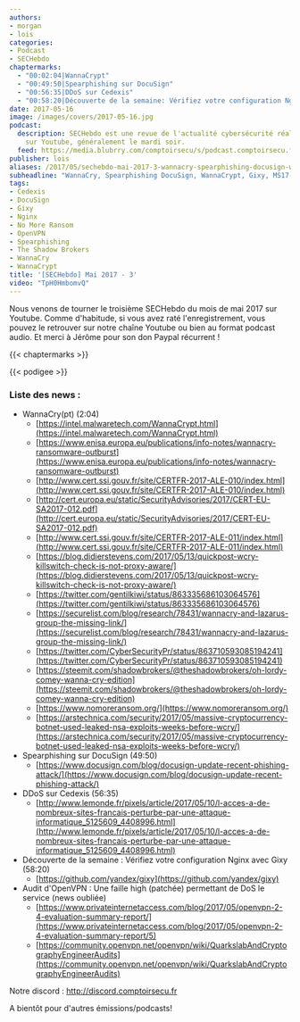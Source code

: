 ```yaml
---
authors:
- morgan
- lois
categories:
- Podcast
- SECHebdo
chaptermarks:
  - "00:02:04|WannaCrypt"
  - "00:49:50|Spearphishing sur DocuSign"
  - "00:56:35|DDoS sur Cedexis"
  - "00:58:20|Découverte de la semaine: Vérifiez votre configuration Nginx avec Gixy"
date: 2017-05-16
image: /images/covers/2017-05-16.jpg
podcast:
  description: SECHebdo est une revue de l'actualité cybersécurité réalisé en live
    sur Youtube, généralement le mardi soir.
  feed: https://media.blubrry.com/comptoirsecu/s/podcast.comptoirsecu.fr/CSEC.SECHebdo.2017-05-16.mp3
publisher: lois
aliases: /2017/05/sechebdo-mai-2017-3-wannacry-spearphishing-docusign-wannacrypt-gixy-ddos-cedexis-etc/
subheadline: "WannaCry, Spearphishing DocuSign, WannaCrypt, Gixy, MS17-010, DDoS Cedexis, etc."
tags:
- Cedexis
- DocuSign
- Gixy
- Nginx
- No More Ransom
- OpenVPN
- Spearphishing
- The Shadow Brokers
- WannaCry
- WannaCrypt
title: '[SECHebdo] Mai 2017 - 3'
video: "TpH0HmbomvQ"
---
```


Nous venons de tourner le troisième SECHebdo du mois de mai 2017 sur Youtube. Comme d'habitude, si vous avez raté l'enregistrement, vous pouvez le retrouver sur notre chaîne Youtube ou bien au format podcast audio. Et merci à Jérôme pour son don Paypal récurrent !

{{< chaptermarks >}}

{{< podigee >}}

### Liste des news :

* WannaCry(pt) (2:04)
    * [https://intel.malwaretech.com/WannaCrypt.html](https://intel.malwaretech.com/WannaCrypt.html)
    * [https://www.enisa.europa.eu/publications/info-notes/wannacry-ransomware-outburst](https://www.enisa.europa.eu/publications/info-notes/wannacry-ransomware-outburst)
    * [http://www.cert.ssi.gouv.fr/site/CERTFR-2017-ALE-010/index.html](http://www.cert.ssi.gouv.fr/site/CERTFR-2017-ALE-010/index.html)
    * [http://cert.europa.eu/static/SecurityAdvisories/2017/CERT-EU-SA2017-012.pdf](http://cert.europa.eu/static/SecurityAdvisories/2017/CERT-EU-SA2017-012.pdf)
    * [http://www.cert.ssi.gouv.fr/site/CERTFR-2017-ALE-011/index.html](http://www.cert.ssi.gouv.fr/site/CERTFR-2017-ALE-011/index.html)
    * [https://blog.didierstevens.com/2017/05/13/quickpost-wcry-killswitch-check-is-not-proxy-aware/](https://blog.didierstevens.com/2017/05/13/quickpost-wcry-killswitch-check-is-not-proxy-aware/)
    * [https://twitter.com/gentilkiwi/status/863335686103064576](https://twitter.com/gentilkiwi/status/863335686103064576)
    * [https://securelist.com/blog/research/78431/wannacry-and-lazarus-group-the-missing-link/](https://securelist.com/blog/research/78431/wannacry-and-lazarus-group-the-missing-link/)
    * [https://twitter.com/CyberSecurityPr/status/863710593085194241](https://twitter.com/CyberSecurityPr/status/863710593085194241)
    * [https://steemit.com/shadowbrokers/@theshadowbrokers/oh-lordy-comey-wanna-cry-edition](https://steemit.com/shadowbrokers/@theshadowbrokers/oh-lordy-comey-wanna-cry-edition)
    * [https://www.nomoreransom.org/](https://www.nomoreransom.org/)
    * [https://arstechnica.com/security/2017/05/massive-cryptocurrency-botnet-used-leaked-nsa-exploits-weeks-before-wcry/](https://arstechnica.com/security/2017/05/massive-cryptocurrency-botnet-used-leaked-nsa-exploits-weeks-before-wcry/)
* Spearphishing sur DocuSign (49:50)
    * [https://www.docusign.com/blog/docusign-update-recent-phishing-attack/](https://www.docusign.com/blog/docusign-update-recent-phishing-attack/)
* DDoS sur Cedexis (56:35)
    * [http://www.lemonde.fr/pixels/article/2017/05/10/l-acces-a-de-nombreux-sites-francais-perturbe-par-une-attaque-informatique_5125609_4408996.html](http://www.lemonde.fr/pixels/article/2017/05/10/l-acces-a-de-nombreux-sites-francais-perturbe-par-une-attaque-informatique_5125609_4408996.html)
* Découverte de la semaine : Vérifiez votre configuration Nginx avec Gixy (58:20)
    * [https://github.com/yandex/gixy](https://github.com/yandex/gixy)
* Audit d'OpenVPN : Une faille high (patchée) permettant de DoS le service (news oubliée)
    * [https://www.privateinternetaccess.com/blog/2017/05/openvpn-2-4-evaluation-summary-report/](https://www.privateinternetaccess.com/blog/2017/05/openvpn-2-4-evaluation-summary-report/5)
    * [https://community.openvpn.net/openvpn/wiki/QuarkslabAndCryptographyEngineerAudits](https://community.openvpn.net/openvpn/wiki/QuarkslabAndCryptographyEngineerAudits)

Notre discord : <http://discord.comptoirsecu.fr>

A bientôt pour d'autres émissions/podcasts!
